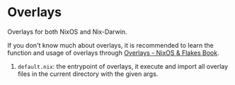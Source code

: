 # Overlays

Overlays for both NixOS and Nix-Darwin.

If you don't know much about overlays, it is recommended to learn the function and usage of overlays through [Overlays - NixOS & Flakes Book](https://nixos-and-flakes.thiscute.world/nixpkgs/overlays).

1. `default.nix`: the entrypoint of overlays, it execute and import all overlay files in the current directory with the given args.
